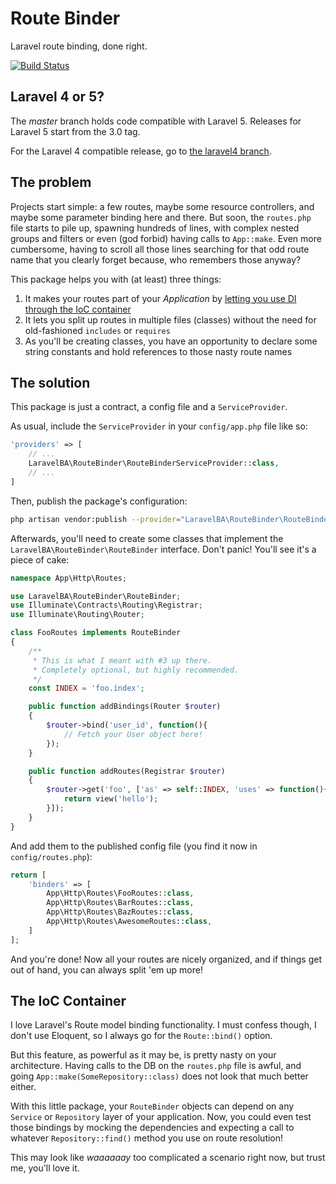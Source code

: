 # Route Binder
Laravel route binding, done right.

[![Build Status](https://travis-ci.org/LaravelBA/route-binder.svg?branch=master)](https://travis-ci.org/LaravelBA/route-binder)

## Laravel 4 or 5?
The _master_ branch holds code compatible with Laravel 5. Releases for Laravel 5 start from the 3.0 tag.

For the Laravel 4 compatible release, go to [the laravel4 branch](https://github.com/LaravelBA/route-binder/tree/laravel4).

## The problem
Projects start simple: a few routes, maybe some resource controllers, and maybe some parameter binding here and there.
But soon, the `routes.php` file starts to pile up, spawning hundreds of lines, with complex nested groups and filters
or even (god forbid) having calls to `App::make`. Even more cumbersome, having to scroll all those lines searching for
that odd route name that you clearly forget because, who remembers those anyway?

This package helps you with (at least) three things:

1. It makes your routes part of your *Application* by [letting you use DI through the IoC container](#ioc)
2. It lets you split up routes in multiple files (classes) without the need for old-fashioned `includes` or `requires`
3. As you'll be creating classes, you have an opportunity to declare some string constants and hold references to those nasty route names

## The solution
This package is just a contract, a config file and a `ServiceProvider`.

As usual, include the `ServiceProvider` in your `config/app.php` file like so:

```php
'providers' => [
    // ...
    LaravelBA\RouteBinder\RouteBinderServiceProvider::class,
    // ...
]
```

Then, publish the package's configuration:

```bash
php artisan vendor:publish --provider="LaravelBA\RouteBinder\RouteBinderServiceProvider"
```

Afterwards, you'll need to create some classes that implement the `LaravelBA\RouteBinder\RouteBinder` interface.
Don't panic! You'll see it's a piece of cake:
 
```php
namespace App\Http\Routes;

use LaravelBA\RouteBinder\RouteBinder;
use Illuminate\Contracts\Routing\Registrar;
use Illuminate\Routing\Router;

class FooRoutes implements RouteBinder
{
    /**
     * This is what I meant with #3 up there.
     * Completely optional, but highly recommended.
     */
    const INDEX = 'foo.index';

    public function addBindings(Router $router)
    {
        $router->bind('user_id', function(){
            // Fetch your User object here!
        });
    }

    public function addRoutes(Registrar $router)
    {
        $router->get('foo', ['as' => self::INDEX, 'uses' => function(){
            return view('hello');
        }]);
    }
}
```

And add them to the published config file (you find it now in `config/routes.php`):

```php
return [
    'binders' => [
        App\Http\Routes\FooRoutes::class,
        App\Http\Routes\BarRoutes::class,
        App\Http\Routes\BazRoutes::class,
        App\Http\Routes\AwesomeRoutes::class,
    ]
];
```

And you're done! Now all your routes are nicely organized, and if things get out of hand, you can always split 'em up more!

## <a name="ioc"></a> The IoC Container
I love Laravel's Route model binding functionality. I must confess though, I don't use Eloquent, so I always go for the `Route::bind()` option.

But this feature, as powerful as it may be, is pretty nasty on your architecture. Having calls to the DB on the `routes.php` file
is awful, and going `App::make(SomeRepository::class)` does not look that much better either.
 
With this little package, your `RouteBinder` objects can depend on any `Service` or `Repository` layer of your application.
Now, you could even test those bindings by mocking the dependencies and expecting a call to whatever `Repository::find()` method 
you use on route resolution!
 
This may look like _waaaaaay_ too complicated a scenario right now, but trust me, you'll love it.
